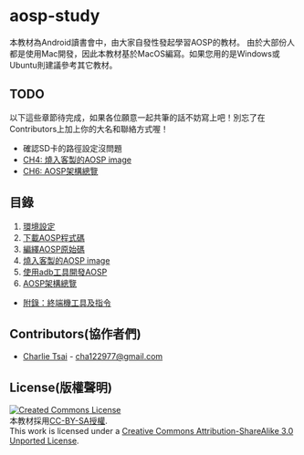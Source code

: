 # aosp-study
本教材為Android讀書會中，由大家自發性發起學習AOSP的教材。
由於大部份人都是使用Mac開發，因此本教材基於MacOS編寫。如果您用的是Windows或Ubuntu則建議參考其它教材。

## TODO
以下這些章節待完成，如果各位願意一起共筆的話不妨寫上吧！別忘了在Contributors上加上你的大名和聯絡方式喔！

* 確認SD卡的路徑設定沒問題
* [CH4: 燒入客製的AOSP image](/ch4_flash)
* [CH6: AOSP架構總覽](/ch6_aosp_overview)

## 目錄

1. [環境設定](/ch1_setup)
2. [下載AOSP程式碼](/ch2_download)
3. [編繹AOSP原始碼](/ch3_build)
4. [燒入客製的AOSP image](/ch4_flash)
5. [使用adb工具開發AOSP](/ch5_adb)
6. [AOSP架構總覽](/ch6_aosp_overview)

* [附錄：終端機工具及指令](/appendix/cli-tools)

## Contributors(協作者們)

* [Charlie Tsai](https://github.com/chatea) - cha122977@gmail.com

## License(版權聲明)

[![Created Commons License](https://i.creativecommons.org/l/by-sa/3.0/88x31.png)](http://creativecommons.org/licenses/by-sa/3.0/)
<br>
本教材採用[CC-BY-SA授權](http://creativecommons.org/licenses/by-sa/3.0/).
<br>
This work is licensed under a [Creative Commons Attribution-ShareAlike 3.0 Unported License](http://creativecommons.org/licenses/by-sa/3.0/).
